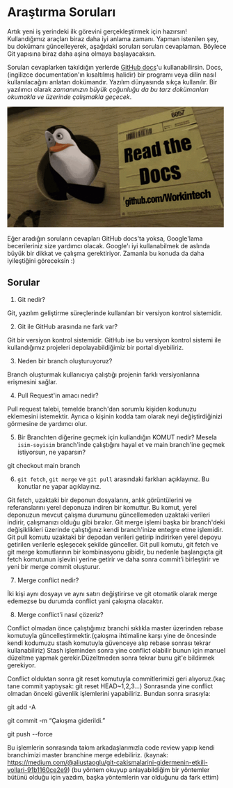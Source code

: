 # Araştırma Soruları

Artık yeni iş yerindeki ilk görevini gerçekleştirmek için hazırsın! Kullandığımız araçları biraz daha iyi anlama zamanı. Yapman istenilen şey, bu dokümanı güncelleyerek, aşağıdaki soruları soruları cevaplaman. Böylece Git yapısına biraz daha aşina olmaya başlayacaksın.

Soruları cevaplarken takıldığın yerlerde [GitHub docs](https://docs.github.com/en)'u kullanabilirsin. Docs, (ingilizce documentation'ın kısaltılmış halidir) bir programı veya dilin nasıl kullanılacağını anlatan dokümandır. Yazılım dünyasında sıkça kullanılır. Bir yazılımcı olarak _zamanınızın büyük çoğunluğu da bu tarz dokümanları okumakla ve üzerinde çalışmakla geçecek_.

![READ THE DOCS](https://github.com/Workintech/FSWeb-S1G1-Projesi-Web-Development-Projesi-icin-Git/blob/main/read-the-docs-wit.gif?raw=true)

Eğer aradığın soruların cevapları GitHub docs'ta yoksa, Google'lama becerileriniz size yardımcı olacak. Google'ı iyi kullanabilmek de aslında büyük bir dikkat ve çalışma gerektiriyor. Zamanla bu konuda da daha iyileştiğini göreceksin :)

## Sorular

1. Git nedir?

Git, yazılım geliştirme süreçlerinde kullanılan bir versiyon kontrol sistemidir.

2. Git ile GitHub arasında ne fark var?

Git bir versiyon kontrol sistemidir. GitHub ise bu versiyon kontrol sistemi ile kullandığımız projeleri depolayabildiğimiz bir portal diyebiliriz.

3. Neden bir branch oluşturuyoruz?

 Branch oluşturmak kullanıcıya çalıştığı projenin farklı versiyonlarına erişmesini sağlar.

4. Pull Request'in amacı nedir?

Pull request talebi, temelde branch'dan sorumlu kişiden kodunuzu eklemesini istemektir. Ayrıca o kişinin kodda tam olarak neyi değiştirdiğinizi görmesine de yardımcı olur.

5. Bir Branchten diğerine geçmek için kullandığın KOMUT nedir? Mesela `isim-soyisim` branch'inde çalıştığını hayal et ve main branch'ine geçmek istiyorsun, ne yaparsın?

git checkout main branch

6. `git fetch`, `git merge` ve `git pull` arasındaki farklıarı açıklayınız. Bu konutlar ne yapar açıklayınız.

Git fetch, uzaktaki bir deponun dosyalarını, anlık görüntülerini ve referanslarını yerel deponuza indiren bir komuttur. Bu komut, yerel deponuzun mevcut çalışma durumunu güncellemeden uzaktaki verileri indirir, çalışmanızı olduğu gibi bırakır. Git merge işlemi başka bir branch'deki değişiklikleri üzerinde çalıştığınız kendi branch'inize entegre etme işlemidir. Git pull komutu uzaktaki bir depodan verileri getirip indirirken yerel depoyu getirilen verilerle eşleşecek şekilde günceller. Git pull komutu, git fetch ve git merge komutlarının bir kombinasyonu gibidir, bu nedenle başlangıçta git fetch komutunun işlevini yerine getirir ve daha sonra commit’i birleştirir ve yeni bir merge commit oluşturur.

7. Merge conflict nedir?

İki kişi aynı dosyayı ve aynı satırı değiştirirse ve git otomatik olarak merge edemezse bu durumda conflict yani çakışma olacaktır.

8. Merge conflict'i nasıl çözeriz?

Conflict olmadan önce çalıştığımız branchi sıklıkla master üzerinden rebase komutuyla güncelleştirmektir.(çakışma ihtimaline karşı yine de öncesinde kendi kodumuzu stash komutuyla güvenceye alıp rebase sonrası tekrar kullanabiliriz) Stash işleminden sonra yine conflict olabilir bunun için manuel düzeltme yapmak gerekir.Düzeltmeden sonra tekrar bunu git'e bildirmek gerekiyor. 

Conflict olduktan sonra git reset komutuyla commitlerimizi geri alıyoruz.(kaç tane commit yaptıysak: git reset HEAD~1,2,3...) Sonrasında yine conflict olmadan önceki güvenlik işlemlerini yapabiliriz. Bundan sonra sırasıyla: 

git add -A

git commit -m “Çakışma giderildi.”

git push --force

Bu işlemlerin sonrasında takım arkadaşlarımızla code review yapıp kendi branchimizi master branchine merge edebiliriz.
(kaynak: https://medium.com/@aliustaoglu/git-cakismalarini-gidermenin-etkili-yollari-91b1160ce2e9)
(bu yöntem okuyup anlayabildiğim bir yöntemler bütünü olduğu için yazdım, başka yöntemlerin var olduğunu da fark ettim)